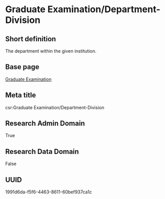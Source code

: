 # Graduate Examination/Department-Division
## Short definition
The department within the given institution.
## Base page
[Graduate Examination](../../Objects/Graduate%20Examination.md)
## Meta title
csr:Graduate Examination/Department-Division
## Research Admin Domain
True
## Research Data Domain
False
## UUID
1991d6da-f5f6-4463-8611-60bef937ca1c

